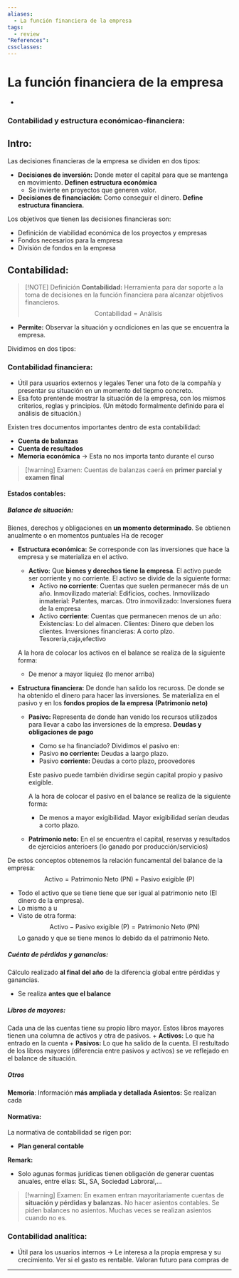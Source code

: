 ```yaml
---
aliases:
  - La función financiera de la empresa
tags:
  - review
"References":
cssclasses:
---
```

# La función financiera de la empresa
+ 
### Contabilidad y estructura económicao-financiera:
## Intro:
Las decisiones financieras de la empresa se dividen en dos tipos: 
+ **Decisiones de inversión:** Donde meter el capital para que se mantenga en movimiento. **Definen estructura económica**
	+ Se invierte en proyectos que generen valor. 
+ **Decisiones de financiación:** Como conseguir el dinero. **Define estructura financiera.**

Los objetivos que tienen las decisiones financieras son: 
+ Definición de viabilidad económica de los proyectos y empresas
+ Fondos necesarios para la empresa
+ División de fondos en la empresa

## Contabilidad: 

> [!NOTE] Definición 
 > **Contabilidad:** Herramienta para dar soporte a la toma de decisiones en la función financiera para alcanzar objetivos financieros. 
 > $$ \text{Contabilidad} = \text{Análisis}$$

+ **Permite:** Observar la situación y ocndiciones en las que se encuentra la empresa.

Dividimos en dos tipos: 
### Contabilidad financiera: 
+ Útil para usuarios externos y legales
Tener una foto de la compañía y presentar su situación en un momento del tiepmo concreto. 
+ Esa foto prentende mostrar la situación de la empresa, con los mismos criterios, reglas y principios. (Un método formalmente definido para el análisis de situación.)

Existen tres documentos importantes dentro de esta contabilidad:
+ **Cuenta de balanzas**
+ **Cuenta de resultados**
+ **Memoria económica** → Esta no nos importa tanto durante el curso 

> [!warning] Examen: 
> Cuentas de balanzas caerá en **primer parcial y examen final** 

#### Estados contables:
##### Balance de situación: 
Bienes, derechos y obligaciones en **un momento determinado**. Se obtienen anualmente o en momentos puntuales
Ha de recoger 

+ **Estructura económica:** Se corresponde con las inversiones que hace la empresa y se materializa en el activo. 
	+ **Activo:** Que **bienes y derechos tiene la empresa**. El activo puede ser corriente y no corriente. El activo se divide de la siguiente forma: 
		+ Activo **no corriente**: Cuentas que suelen permanecer más de un año. Inmovilizado material: Edificios, coches. Inmovilizado inmaterial: Patentes, marcas. Otro inmovilizado: Inversiones fuera de la empresa
		+ Activo **corriente**: Cuentas que permanecen menos de un año: Existencias: Lo del almacen. Clientes: Dinero que deben los clientes. Inversiones financieras: A corto plzo. Tesorería,caja,efectivo

	A la hora de colocar los activos en el balance se realiza de la siguiente forma:
	+ De menor a mayor liquiez (lo menor arriba)

+ **Estructura financiera:** De donde han salido los recuross. De donde se ha obtenido el dinero para hacer las inversiones. Se materializa en el pasivo y en los **fondos propios de la empresa** **(Patrimonio neto)**
	+ **Pasivo:** Representa de donde han venido los recursos utilizados para llevar a cabo las inversiones de la empresa. **Deudas y obligaciones de pago**
		+ Como se ha financiado? 
		Dividimos el pasivo en: 
		+ Pasivo **no corriente:** Deudas a laargo plazo.
		+ Pasivo **corriente:** Deudas a corto plazo, proovedores
		
		Este pasivo puede también dividirse según capital propio y pasivo exigible. 
		
		A la hora de colocar el pasivo en el balance se realiza de la siguiente forma: 
		+ De menos a mayor exigibilidad. Mayor exigibilidad serían deudas a corto plazo.

	+ **Patrimonio neto:** En el se encuentra el capital, reservas y resultados de ejercicios anterioers (lo ganado por producción/servicios)

De estos conceptos obtenemos la relación funcamental del balance de la empresa:
$$
			\text{Activo} = \text{Patrimonio Neto (PN)} + \text{Pasivo exigible (P)}
	$$
+ Todo el activo que se tiene tiene que ser igual al patrimonio neto (El dinero de la empresa). 
+ Lo mismo a u
+ Visto de otra forma: 
$$
\text{Activo} -  \text{Pasivo exigible (P)}= \text{Patrimonio Neto (PN)} 
$$
	Lo ganado y que se tiene menos lo debido da el patrimonio Neto.

##### Cuénta de pérdidas y ganancias:
Cálculo realizado **al final del año** de la diferencia global entre pérdidas y ganancias. 
+ Se realiza **antes que el balance**

##### Libros de mayores:
Cada una de las cuentas tiene su propio libro mayor. Estos libros mayores tienen una columna de activos y otra de pasivos. 
	+ **Activos:** Lo que ha entrado en la cuenta
	+ **Pasivos:** Lo que ha salido de la cuenta. 
	El restultado de los libros mayores (diferencia entre pasivos y activos) se ve reflejado en el balance de situación. 
##### Otros
**Memoria**: Información **más ampliada y detallada**
**Asientos:** Se realizan cada 

#### Normativa:
La normativa de contabilidad se rigen por:
+ **Plan general contable** 

**Remark:** 
+ Solo agunas formas jurídicas tienen obligación de generar cuentas anuales, entre ellas: SL, SA, Sociedad Labroral,…

> [!warning] Examen: 
> En examen entran mayoritariamente cuentas de **situación y pérdidas y balanzas.** 
> No hacer asientos contables. Se piden balances no asientos. Muchas veces se realizan asientos cuando no es.

### Contabilidad analítica: 
+ Útil para los usuarios internos → Le interesa a la propia empresa y su crecimiento.
Ver si el gasto es rentable. Valoran futuro para compras de 


***